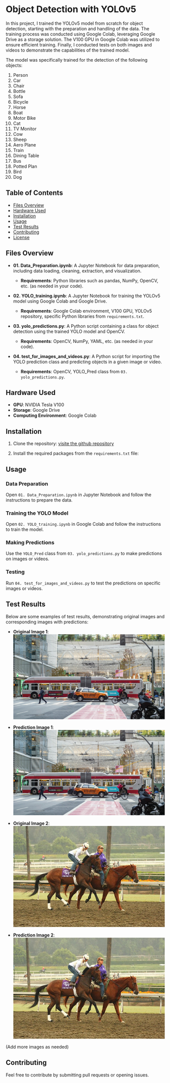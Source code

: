 # Object Detection with YOLOv5

In this project, I trained the YOLOv5 model from scratch for object detection, starting with the preparation and handling of the data. The training process was conducted using Google Colab, leveraging Google Drive as a storage solution. The V100 GPU in Google Colab was utilized to ensure efficient training. Finally, I conducted tests on both images and videos to demonstrate the capabilities of the trained model.

The model was specifically trained for the detection of the following objects:

01. Person
02. Car
03. Chair
04. Bottle
05. Sofa
06. Bicycle
07. Horse
08. Boat
09. Motor Bike
10. Cat
11. TV Monitor
12. Cow
13. Sheep
14. Aero Plane
15. Train
16. Dining Table
17. Bus
18. Potted Plan
19. Bird
20. Dog

## Table of Contents

- [Files Overview](#files-overview)
- [Hardware Used](#hardware-used)
- [Installation](#installation)
- [Usage](#usage)
- [Test Results](#test-results)
- [Contributing](#contributing)
- [License](#license)

## Files Overview

- **01. Data_Preparation.ipynb**: A Jupyter Notebook for data preparation, including data loading, cleaning, extraction, and visualization.
  - **Requirements**: Python libraries such as pandas, NumPy, OpenCV, etc. (as needed in your code).

- **02. YOLO_training.ipynb**: A Jupyter Notebook for training the YOLOv5 model using Google Colab and Google Drive.
  - **Requirements**: Google Colab environment, V100 GPU, YOLOv5 repository, specific Python libraries from `requirements.txt`.

- **03. yolo_predictions.py**: A Python script containing a class for object detection using the trained YOLO model and OpenCV.
  - **Requirements**: OpenCV, NumPy, YAML, etc. (as needed in your code).

- **04. test_for_images_and_videos.py**: A Python script for importing the YOLO prediction class and predicting objects in a given image or video.
  - **Requirements**: OpenCV, YOLO_Pred class from `03. yolo_predictions.py`.

## Hardware Used

- **GPU**: NVIDIA Tesla V100
- **Storage**: Google Drive
- **Computing Environment**: Google Colab

## Installation

1. Clone the repository: [visite the github repository](https://github.com/ultralytics/yolov5)

2. Install the required packages from the `requirements.txt` file:


## Usage

### Data Preparation

Open `01. Data_Preparation.ipynb` in Jupyter Notebook and follow the instructions to prepare the data.

### Training the YOLO Model

Open `02. YOLO_training.ipynb` in Google Colab and follow the instructions to train the model.

### Making Predictions

Use the `YOLO_Pred` class from `03. yolo_predictions.py` to make predictions on images or videos.

### Testing

Run `04. test_for_images_and_videos.py` to test the predictions on specific images or videos.

## Test Results

Below are some examples of test results, demonstrating original images and corresponding images with predictions:

- **Original Image 1**: ![Original Image 1](test_1.jpg)
- **Prediction Image 1**: ![Prediction Image 1](test_1.jpg)

- **Original Image 2**: ![Original Image 2](test_4.jpg)
- **Prediction Image 2**: ![Prediction Image 2](test_2.jpg)

(Add more images as needed)

## Contributing

Feel free to contribute by submitting pull requests or opening issues.

